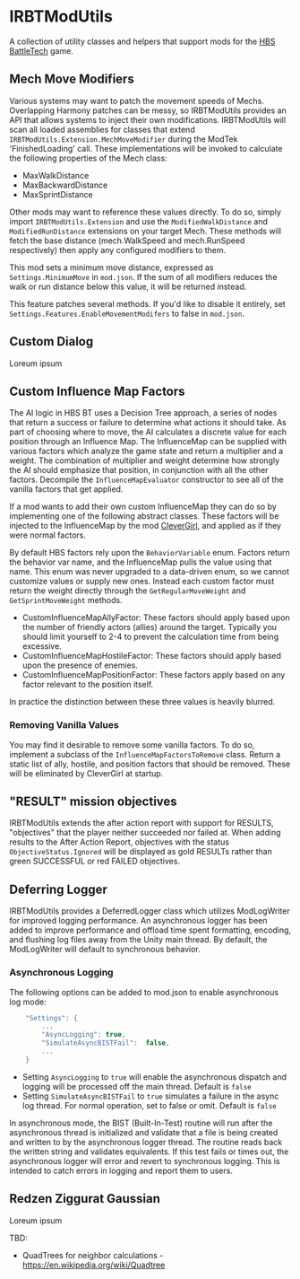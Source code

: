 # IRBTModUtils
A collection of utility classes and helpers that support mods for the [HBS BattleTech](http://battletechgame.com/) game.


## Mech Move Modifiers

Various systems may want to patch the movement speeds of Mechs. Overlapping Harmony patches can be messy, so IRBTModUtils provides an API that allows systems to inject their own modifications. IRBTModUtils will scan all loaded assemblies for classes that extend `IRBTModUtils.Extension.MechMoveModifier` during the ModTek 'FinishedLoading' call. These implementations will be invoked to calculate the following properties of the Mech class:

* MaxWalkDistance
* MaxBackwardDistance
* MaxSprintDistance

Other mods may want to reference these values directly. To do so, simply import `IRBTModUtils.Extension` and use the `ModifiedWalkDistance` and `ModifiedRunDistance` extensions on your target Mech. These methods will fetch the base distance (mech.WalkSpeed and mech.RunSpeed respectively) then apply any configured modifiers to them.

This mod sets a minimum move distance, expressed as `Settings.MinimumMove` in `mod.json`. If the sum of all modifiers reduces the walk or run distance below this value, it will be returned instead.

This feature patches several methods. If you'd like to disable it entirely, set `Settings.Features.EnableMovementModifers` to false in `mod.json`.

## Custom Dialog

Loreum ipsum

## Custom Influence Map Factors

The AI logic in HBS BT uses a Decision Tree approach, a series of nodes that return a success or failure to determine what actions it should take. As part of choosing where to move, the AI calculates a discrete value for each position through an Influence Map. The InfluenceMap can be supplied with various factors which analyze the game state and return a multiplier and a weight. The combination of multiplier and weight determine how strongly the AI should emphasize that position, in conjunction with all the other factors. Decompile the `InfluenceMapEvaluator` constructor to see all of the vanilla factors that get applied.

If a mod wants to add their own custom InfluenceMap they can do so by implementing one of the following abstract classes. These factors will be injected to the InfluenceMap by the mod [CleverGirl](https://github.com/battletechmodders/clevergirl/), and applied as if they were normal factors.

By default HBS factors rely upon the `BehaviorVariable` enum. Factors return the behavior var name, and the InfluenceMap pulls the value using that name. This enum was never upgraded to a data-driven enum, so we cannot customize values or supply new ones. Instead each custom factor must return the weight directly through the `GetRegularMoveWeight` and `GetSprintMoveWeight` methods.

* CustomInfluenceMapAllyFactor: These factors should apply based upon the number of friendly actors (allies) around the target. Typically you should limit yourself to 2-4 to prevent the calculation time from being excessive.
* CustomInfluenceMapHostileFactor: These factors should apply based upon the presence of enemies.
* CustomInfluenceMapPositionFactor: These factors apply based on any factor relevant to the position itself.

In practice the distinction between these three values is heavily blurred.

### Removing Vanilla Values

You may find it desirable to remove some vanilla factors. To do so, implement a subclass of the `InfluenceMapFactorsToRemove` class. Return a static list of ally, hostile, and position factors that should be removed. These will be eliminated by CleverGirl at startup.

## "RESULT" mission objectives

IRBTModUtils extends the after action report with support for RESULTS, "objectives" that the player neither succeeded nor failed at. When adding results to the After Action Report, objectives with the status `ObjectiveStatus.Ignored` will be displayed as gold RESULTs rather than green SUCCESSFUL or red FAILED objectives.

## Deferring Logger

IRBTModUtils provides a DeferredLogger class which utilizes ModLogWriter for improved logging performance. An asynchronous logger has been added to improve performance and offload time spent formatting, encoding, and flushing log files away from the Unity main thread. By default, the ModLogWriter will default to synchronous behavior. 

### Asynchronous Logging
The following options can be added to mod.json to enable asynchronous log mode:

```csharp
    "Settings": { 
        ...
		"AsyncLogging": true,
        "SimulateAsyncBISTFail":  false,
        ...
    }
```

- Setting `AsyncLogging` to `true` will enable the asynchronous dispatch and logging will be processed off the main thread. Default is `false`
- Setting `SimulateAsyncBISTFail` to `true` simulates a failure in the async log thread. For normal operation, set to false or omit. Default is `false`

In asynchronous mode, the BIST (Built-In-Test) routine will run after the asynchronous thread is initialized and validate that a file is being created and written to by the asynchronous logger thread. The routine reads back the written string and validates equivalents. If this test fails or times out, the asynchronous logger will error and revert to synchronous logging. This is intended to catch errors in logging and report them to users.

## Redzen Ziggurat Gaussian

Loreum ipsum

TBD:
* QuadTrees for neighbor calculations - https://en.wikipedia.org/wiki/Quadtree

